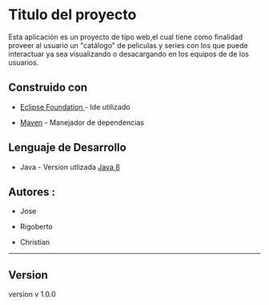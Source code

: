 # Titulo del proyecto

Esta aplicación es un proyecto de tipo web,el cual tiene 
como finalidad proveer al usuario un "catálogo" de peliculas y 
series con los que puede interactuar ya sea visualizando o desacargando
 en los equipos de de los usuarios.
 
 ## Construido  con
 
* [Eclipse Foundation ](https://www.eclipse.org/ide/) - Ide utilizado 

* [Maven](https://maven.apache.org/) - Manejador de dependencias

 

## Lenguaje de Desarrollo
 
* Java  - Version utlizada [Java 8](https://www.java.com/es/download/)


## Autores :
* Jose 

* Rigoberto 

* Christian 



---


## Version
version v 1.0.0



